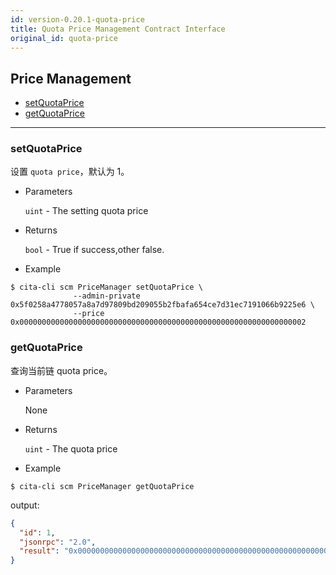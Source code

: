 ```yaml
---
id: version-0.20.1-quota-price
title: Quota Price Management Contract Interface
original_id: quota-price
---
```


<h2 class="hover-list">Price Management</h2>

- [setQuotaPrice](#setQuotaPrice)
- [getQuotaPrice](#getQuotaPrice)

* * *

### setQuotaPrice

设置 `quota price`，默认为 1。

- Parameters
    
    `uint` - The setting quota price

- Returns
    
    `bool` - True if success,other false.

- Example

```shell
$ cita-cli scm PriceManager setQuotaPrice \
              --admin-private 0x5f0258a4778057a8a7d97809bd209055b2fbafa654ce7d31ec7191066b9225e6 \
              --price 0x0000000000000000000000000000000000000000000000000000000000000002
```

### getQuotaPrice

查询当前链 quota price。

- Parameters
    
    None

- Returns
    
    `uint` - The quota price

- Example

```shell
$ cita-cli scm PriceManager getQuotaPrice
```

output:

```json
{
  "id": 1,
  "jsonrpc": "2.0",
  "result": "0x0000000000000000000000000000000000000000000000000000000000000002"
}
```